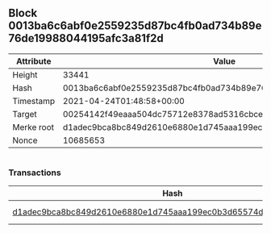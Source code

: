 ## Block 0013ba6c6abf0e2559235d87bc4fb0ad734b89e76de19988044195afc3a81f2d

Attribute | Value
--- | ---
Height | 33441
Hash | 0013ba6c6abf0e2559235d87bc4fb0ad734b89e76de19988044195afc3a81f2d
Timestamp | 2021-04-24T01:48:58+00:00
Target | 00254142f49eaaa504dc75712e8378ad5316cbcead634704b3734b6271167cc4
Merke root | d1adec9bca8bc849d2610e6880e1d745aaa199ec0b3d65574d43869bfba805e6
Nonce | 10685653

```

```

### Transactions

Hash | Amount
--- | ---
[d1adec9bca8bc849d2610e6880e1d745aaa199ec0b3d65574d43869bfba805e6](d1adec9bca8bc849d2610e6880e1d745aaa199ec0b3d65574d43869bfba805e6.md) | 10.00000000 SKEPTI 
